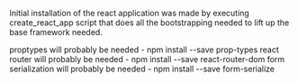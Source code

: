 Initial installation of the react application was made by executing
create_react_app script that does all the bootstrapping needed to lift up the
base framework needed.

proptypes will probably be needed - npm install --save prop-types
react router will probably be needed - npm install --save react-router-dom
form serialization will probably be needed - npm install --save form-serialize

